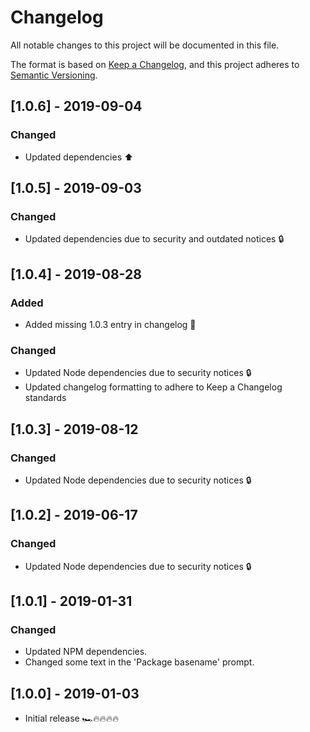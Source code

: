 # Changelog

All notable changes to this project will be documented in this file.

The format is based on [Keep a Changelog](https://keepachangelog.com/en/1.0.0/),
and this project adheres to [Semantic Versioning](https://semver.org/spec/v2.0.0.html).

## [1.0.6] - 2019-09-04

### Changed

- Updated dependencies ⬆️

## [1.0.5] - 2019-09-03

### Changed

- Updated dependencies due to security and outdated notices 🔒

## [1.0.4] - 2019-08-28

### Added

- Added missing 1.0.3 entry in changelog 🤡
  
### Changed

- Updated Node dependencies due to security notices 🔒
- Updated changelog formatting to adhere to Keep a Changelog standards

## [1.0.3] - 2019-08-12

### Changed

- Updated Node dependencies due to security notices 🔒

## [1.0.2] - 2019-06-17

### Changed

- Updated Node dependencies due to security notices 🔒

## [1.0.1] - 2019-01-31

### Changed

- Updated NPM dependencies.
- Changed some text in the 'Package basename' prompt.

## [1.0.0] - 2019-01-03

- Initial release 🏎🔥🔥🔥🔥
